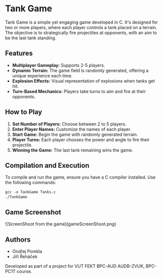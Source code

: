 
<h1>Tank Game</h1>
<p>Tank Game is a simple yet engaging game developed in C. It's designed for two or more players, where each player controls a tank placed on a terrain. The objective is to strategically fire projectiles at opponents, with an aim to be the last tank standing.</p>

<h2>Features</h2>
<ul>
    <li><strong>Multiplayer Gameplay:</strong> Supports 2-5 players.</li>
    <li><strong>Dynamic Terrain:</strong> The game field is randomly generated, offering a unique experience each time.</li>
    <li><strong>Explosion Effects:</strong> Visual representation of explosions when tanks get hit.</li>
    <li><strong>Turn-Based Mechanics:</strong> Players take turns to aim and fire at their opponents.</li>
</ul>

<h2>How to Play</h2>
<ol>
    <li><strong>Set Number of Players:</strong> Choose between 2 to 5 players.</li>
    <li><strong>Enter Player Names:</strong> Customize the names of each player.</li>
    <li><strong>Start Game:</strong> Begin the game with randomly generated terrain.</li>
    <li><strong>Player Turns:</strong> Each player chooses the power and angle to fire their projectile.</li>
    <li><strong>Winning the Game:</strong> The last tank remaining wins the game.</li>
</ol>

<h2>Compilation and Execution</h2>
<p>To compile and run the game, ensure you have a C compiler installed. Use the following commands:</p>
<pre>
<code>gcc -o TankGame Tanks.c
./TankGame</code>
</pre>

<div>
    <h2>Game Screenshot</h2>
![ScreenShoot from the game](gameScreenShoot.png)</div>


<h2>Authors</h2>
<ul>
    <li>Ondřej Pomkla</li>
    <li>Jiří Řeháček</li>
</ul>
<p>Developed as part of a project for VUT FEKT BPC-AUD AUDB-ZVUK, BPC-PC1T course.</p>

</body>
</html>
